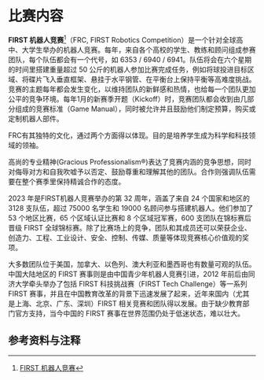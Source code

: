 # 比赛内容

**FIRST 机器人竞赛**[^ref1]（FRC, FIRST Robotics Competition）是一个针对全球高中、大学生举办的机器人竞赛。每年，来自各个高校的学生、教练和顾问组成参赛团队，每个队伍都会有一个代号，如 6353 / 6940 / 6941。队伍将会在六个星期的时间里搭建重量超过 50 公斤的机器人参加比赛完成任务，例如将球投进目标区域、将碟片飞入垂直框架、悬挂于水平钢管、在平衡台上保持平衡等高难度挑战。竞赛的主题每年都会发生变化，以维持团队的新鲜感和热情，也给每一个团队更加公平的竞争环境。每年1月的新赛季开题（Kickoff）时，竞赛团队都会收到由几部分组成的竞赛标准（Game Manual），同时被允许并且鼓励他们制定预算，购买或定制机器人部件。

FRC有其独特的文化，通过两个方面得以体现。目的是培养学生成为科学和科技领域的领袖。

高尚的专业精神(Gracious Professionalism®️)表达了竞赛内涵的竞争思想，同时对侮辱对方和自我吹嘘予以否定、鼓励尊重和理解其他的团队。合作则强调队伍需要在整个赛季里保持精诚合作的态度。

2023 年是FIRST机器人竞赛举办的第 32 周年，涵盖了来自 24 个国家和地区的 3128 支队伍，超过 75000 名学生和 19000 名顾问参与搭建机器人。他们参加了 53 个地区比赛，65 个区域认证比赛和 8 个区域冠军赛，600 支团队在锦标赛后晋级 FIRST 全球锦标赛。除了比赛场上的竞争，团队和其成员还可以荣获企业、创造力、工程、工业设计、安全、控制、传媒、质量等体现竞赛核心价值观的奖项。

大多数团队位于美国，加拿大、以色列、澳大利亚和墨西哥也有数量可观的队伍。中国大陆地区的 FIRST 赛事则是由中国青少年机器人竞赛引进，2012 年前后由同济大学牵头举办了包括 FIRST 科技挑战赛（FIRST Tech Challenge）等一系列 FIRST 赛事，并且在中国教育改革的背景下迅速发展了起来，近年来国内（尤其是上海、北京、广东、深圳）FIRST 相关竞赛和团队得以发展。由于缺少教育部门官方支持，当今中国的 FIRST 赛事在世界范围仍处于低迷状态，难以壮大。

## 参考资料与注释
[^ref1]: [FIRST 机器人竞赛](https://zh.wikipedia.org/wiki/FIRST机器人竞赛)